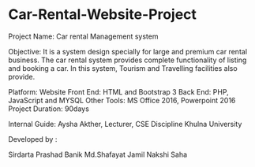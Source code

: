 # Car-Rental-Website-Project
Project Name: Car rental Management system

Objective: It is a system design specially for large and premium car rental business. The car rental system provides complete functionality of listing and booking a car. In this system, Tourism and Travelling facilities also provide.

Platform: Website
Front End: HTML and Bootstrap 3
Back End: PHP, JavaScript and MYSQL
Other Tools: MS Office 2016, Powerpoint 2016
Project Duration: 90days

Internal Guide: 
Aysha Akther, 
Lecturer, 
CSE Discipline
Khulna University

Developed by : 

Sirdarta Prashad Banik
Md.Shafayat Jamil
Nakshi Saha
